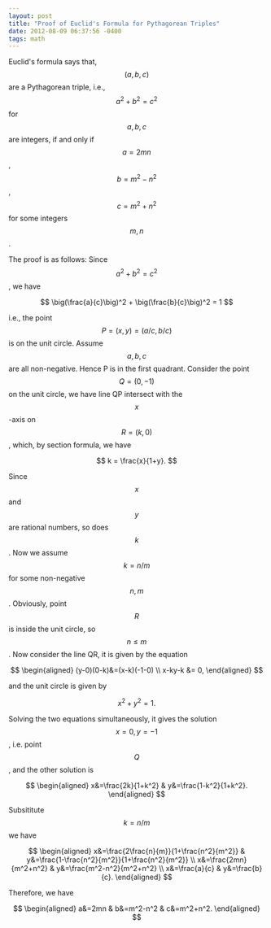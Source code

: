 ```yaml
---
layout: post
title: "Proof of Euclid's Formula for Pythagorean Triples"
date: 2012-08-09 06:37:56 -0400
tags: math
---
```


Euclid's formula says that, $$(a,b,c)$$ are a Pythagorean triple, i.e.,
$$a^2+b^2=c^2$$ for $$a,b,c$$ are integers, if and only if $$a=2mn$$, $$b=m^2-n^2$$,
$$c=m^2+n^2$$ for some integers $$m,n$$.

The proof is as follows: Since $$a^2+b^2=c^2$$, we have

$$
\big(\frac{a}{c}\big)^2 + \big(\frac{b}{c}\big)^2 = 1
$$

i.e., the point $$P=(x,y)=(a/c,b/c)$$ is on the unit circle. Assume $$a,b,c$$ are
all non-negative. Hence P is in the first quadrant. Consider the point
$$Q=(0,-1)$$ on the unit circle, we have line QP intersect with the $$x$$-axis on
$$R=(k,0)$$, which, by section formula, we have

$$
k = \frac{x}{1+y}.
$$

Since $$x$$ and $$y$$ are rational numbers, so does $$k$$. Now we assume $$k=n/m$$ for
some non-negative $$n,m$$. Obviously, point $$R$$ is inside the unit circle, so
$$n\le m$$. Now consider the line QR, it is given by the equation

$$
\begin{aligned}
(y-0)(0-k)&=(x-k)(-1-0) \\
x-ky-k &= 0,
\end{aligned}
$$

and the unit circle is given by

$$
x^2+y^2 = 1.
$$

Solving the two equations simultaneously, it gives the solution $$x=0,y=-1$$, i.e. point $$Q$$, and the other solution is

$$
\begin{aligned}
x&=\frac{2k}{1+k^2} & y&=\frac{1-k^2}{1+k^2}.
\end{aligned}
$$

Subsititute $$k=n/m$$ we have

$$
\begin{aligned}
x&=\frac{2\frac{n}{m}}{1+\frac{n^2}{m^2}} & y&=\frac{1-\frac{n^2}{m^2}}{1+\frac{n^2}{m^2}} \\
x&=\frac{2mn}{m^2+n^2} & y&=\frac{m^2-n^2}{m^2+n^2} \\
x&=\frac{a}{c} & y&=\frac{b}{c}.
\end{aligned}
$$

Therefore, we have

$$
\begin{aligned}
a&=2mn & b&=m^2-n^2 & c&=m^2+n^2.
\end{aligned}
$$
